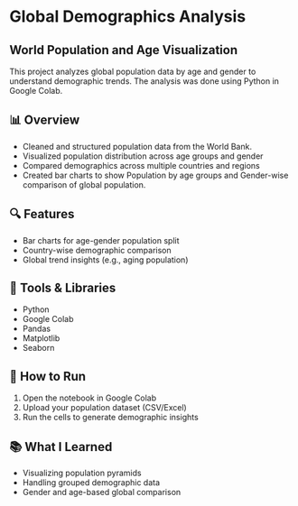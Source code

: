 # Global Demographics Analysis
## World Population and Age Visualization

This project analyzes global population data by age and gender to understand demographic trends. The analysis was done using Python in Google Colab.

## 📊 Overview

- Cleaned and structured population data from the World Bank.
- Visualized population distribution across age groups and gender
- Compared demographics across multiple countries and regions
- Created bar charts to show Population by age groups and Gender-wise comparison of global population.

## 🔍 Features

- Bar charts for age-gender population split
- Country-wise demographic comparison
- Global trend insights (e.g., aging population)

## 🧰 Tools & Libraries

- Python
- Google Colab
- Pandas
- Matplotlib
- Seaborn

## 🚀 How to Run

1. Open the notebook in Google Colab
2. Upload your population dataset (CSV/Excel)
3. Run the cells to generate demographic insights

## 📚 What I Learned

- Visualizing population pyramids
- Handling grouped demographic data
- Gender and age-based global comparison

